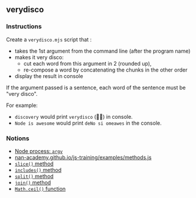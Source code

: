 ## verydisco

### Instructions

Create a `verydisco.mjs` script that :

- takes the 1st argument from the command line (after the program name)
- makes it very disco:
  - cut each word from this argument in 2 (rounded up),
  - re-compose a word by concatenating the chunks in the other order
- display the result in console

If the argument passed is a sentence, each word of the sentence must be "very disco".

For example:

- `discovery` would print `verydisco` (🕺🏼) in console.
- `Node is awesome` would print `deNo si omeawes` in the console.

### Notions

- [Node process: `argv`](https://nodejs.org/docs/latest/api/process.html#process_process_argv)
- [nan-academy.github.io/js-training/examples/methods.js](https://github.com/nan-academy/js-training/blob/master/examples/methods.js)
- [`slice()` method](https://developer.mozilla.org/en-US/docs/Web/JavaScript/Reference/Global_Objects/String/slice)
- [`includes()` method](https://developer.mozilla.org/en-US/docs/Web/JavaScript/Reference/Global_Objects/String/includes)
- [`split()` method](https://developer.mozilla.org/en-US/docs/Web/JavaScript/Reference/Global_Objects/String/split)
- [`join()` method](https://developer.mozilla.org/en-US/docs/Web/JavaScript/Reference/Global_Objects/Array/join)
- [`Math.ceil()` function](https://developer.mozilla.org/en-US/docs/Web/JavaScript/Reference/Global_Objects/Math/ceil)
